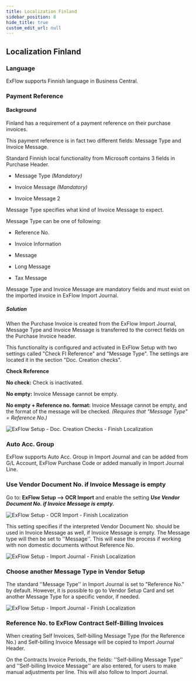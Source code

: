 ```yaml
---
title: Localization Finland
sidebar_position: 8
hide_title: true
custom_edit_url: null
---
```

## Localization Finland

### Language

ExFlow supports Finnish language in Business Central.

### Payment Reference

#### Background

Finland has a requirement of a payment reference on their purchase
invoices.

This payment reference is in fact two different fields: Message Type and
Invoice Message.

Standard Finnish local functionality from Microsoft contains 3 fields in
Purchase Header.

- Message Type *(Mandatory)*

- Invoice Message *(Mandatory)*

- Invoice Message 2

Message Type specifies what kind of Invoice Message to expect.

Message Type can be one of following:

- Reference No.

- Invoice Information

- Message

- Long Message

- Tax Message

Message Type and Invoice Message are mandatory fields and must exist on
the imported invoice in ExFlow Import Journal.

##### Solution

When the Purchase Invoice is created from the ExFlow Import Journal,
Message Type and Invoice Message is transferred to the correct fields on
the Purchase Invoice header.

This functionality is configured and activated in ExFlow Setup with two
settings called "Check FI Reference" and "Message Type". The settings
are located it in the section "Doc. Creation checks".

**Check Reference**

**No check:** Check is inactivated.

**No empty:** Invoice Message cannot be empty.

**No empty + Reference no. format:** Invoice Message cannot be empty,
and the format of the message will be checked. *(Requires that "Message
Type" = Reference No.)*

![ExFlow Setup - Doc. Creation Checks - Finish Localization](@site/static/img/media/exflow-setup-doc-creation-checks-002-fi.png)

### Auto Acc. Group

ExFlow supports Auto Acc. Group in Import Journal and can be added from
G/L Account, ExFlow Purchase Code or added manually in Import Journal
Line.

### Use Vendor Document No. if Invoice Message is empty

Go to: **ExFlow Setup --> OCR Import** and enable the setting ***Use Vendor Document No. if Invoice Message is empty.***

![ExFlow Setup - OCR Import - Finish Localization](@site/static/img/media/FI-exflow-setup-ocr-import-vendor-id-001.png)


This setting specifies if the interpreted Vendor Document No. should be used in Invoice Message as well, if Invoice Message is empty. The Message type will then be set to ''Message''. This will ease the process if working with non domestic documents without Reference No.

![ExFlow Setup - Import Journal - Finish Localization](@site/static/img/media/FI-import-journal-invoice-message-001.png)


### Choose another Message Type in Vendor Setup
The standard ''Message Type'' in Import Journal is set to "Reference No." by default. 
However, it is possible to go to Vendor Setup Card and set another Message Type for a specific vendor, if needed. 

![ExFlow Setup - Import Journal - Finish Localization](@site/static/img/media/FI-message-type-001.png)



### Reference No. to ExFlow Contract Self-Billing Invoices

When creating Self Invoices, Self-billing Message Type (for the Reference No.) and Self-billing Invoice Message will be copied to Import Journal Header.

On the Contracts Invoice Periods, the fields: ''Self-billing Message Type'' and ''Self-billing Invoice Message'' are also entered, for users to make manual adjustments per line. This will also follow to Import Journal. 

